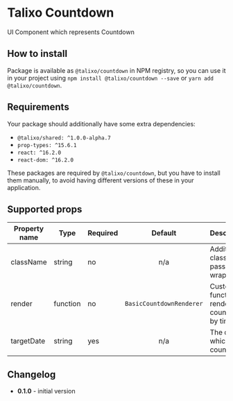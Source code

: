 # Talixo Countdown

UI Component which represents Countdown

## How to install

Package is available as `@talixo/countdown` in NPM registry, so you can use it in your project
using `npm install @talixo/countdown --save` or `yarn add @talixo/countdown`.

## Requirements

Your package should additionally have some extra dependencies:

- `@talixo/shared: ^1.0.0-alpha.7`
- `prop-types: ^15.6.1`
- `react: ^16.2.0`
- `react-dom: ^16.2.0`

These packages are required by `@talixo/countdown`, but you have to install them manually,
to avoid having different versions of these in your application.

## Supported props

Property name | Type     | Required  | Default                  | Description
--------------|----------|-----------|:------------------------:|--------------------------------
className     | string   | no        | n/a                      | Additional class name passed to wrapper
render        | function | no        | `BasicCountdownRenderer` | Custom function to render countdown by time left
targetDate    | string   | yes       | n/a                      | The date to which it will count down

## Changelog

- **0.1.0** - initial version
